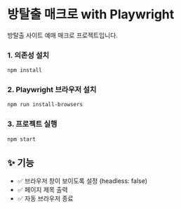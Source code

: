 # 방탈출 매크로 with Playwright

방탈출 사이트 예매 매크로 프로젝트입니다.

### 1. 의존성 설치
```bash
npm install
```

### 2. Playwright 브라우저 설치
```bash
npm run install-browsers
```

### 3. 프로젝트 실행
```bash
npm start
```


## ✨ 기능
- ✅ 브라우저 창이 보이도록 설정 (headless: false)
- ✅ 페이지 제목 출력
- ✅ 자동 브라우저 종료